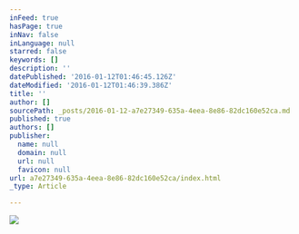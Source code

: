 ```yaml
---
inFeed: true
hasPage: true
inNav: false
inLanguage: null
starred: false
keywords: []
description: ''
datePublished: '2016-01-12T01:46:45.126Z'
dateModified: '2016-01-12T01:46:39.386Z'
title: ''
author: []
sourcePath: _posts/2016-01-12-a7e27349-635a-4eea-8e86-82dc160e52ca.md
published: true
authors: []
publisher:
  name: null
  domain: null
  url: null
  favicon: null
url: a7e27349-635a-4eea-8e86-82dc160e52ca/index.html
_type: Article

---
```

![](https://the-grid-user-content.s3-us-west-2.amazonaws.com/83de6ac5-7ff0-4d7a-acc5-4086bf1cf1bb.png)